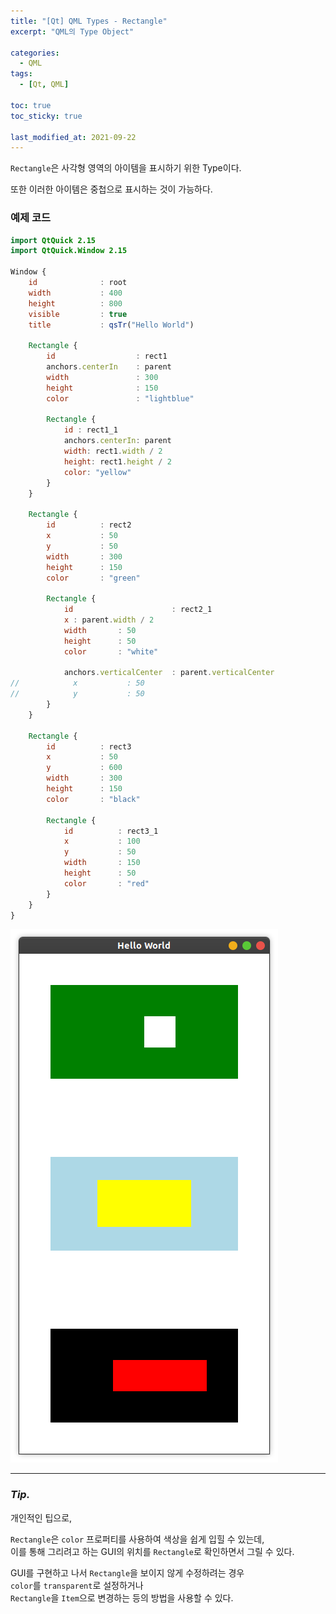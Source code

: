 ```yaml
---
title: "[Qt] QML Types - Rectangle"
excerpt: "QML의 Type Object"

categories:
  - QML
tags:
  - [Qt, QML]

toc: true
toc_sticky: true

last_modified_at: 2021-09-22
---
```


`Rectangle`은 사각형 영역의 아이템을 표시하기 위한 Type이다.

또한 이러한 아이템은 중첩으로 표시하는 것이 가능하다.

### 예제 코드

```qml
import QtQuick 2.15
import QtQuick.Window 2.15

Window {
    id              : root
    width           : 400
    height          : 800
    visible         : true
    title           : qsTr("Hello World")

    Rectangle {
        id                  : rect1
        anchors.centerIn    : parent
        width               : 300
        height              : 150
        color               : "lightblue"

        Rectangle {
            id : rect1_1
            anchors.centerIn: parent
            width: rect1.width / 2
            height: rect1.height / 2
            color: "yellow"
        }
    }

    Rectangle {
        id          : rect2
        x           : 50
        y           : 50
        width       : 300
        height      : 150
        color       : "green"

        Rectangle {
            id                      : rect2_1
            x : parent.width / 2
            width       : 50
            height      : 50
            color       : "white"

            anchors.verticalCenter  : parent.verticalCenter
//            x           : 50
//            y           : 50
        }
    }

    Rectangle {
        id          : rect3
        x           : 50
        y           : 600
        width       : 300
        height      : 150
        color       : "black"

        Rectangle {
            id          : rect3_1
            x           : 100
            y           : 50
            width       : 150
            height      : 50
            color       : "red"
        }
    }
}
```

![image](/images/qml-image/Rectangle_result.png)

___

### *Tip.*

개인적인 팁으로,   

`Rectangle`은 `color` 프로퍼티를 사용하여 색상을 쉽게 입힐 수 있는데,   
이를 통해 그리려고 하는 GUI의 위치를 `Rectangle`로 확인하면서 그릴 수 있다.

GUI를 구현하고 나서 `Rectangle`을 보이지 않게 수정하려는 경우   
`color`를 `transparent`로 설정하거나   
`Rectangle`을 `Item`으로 변경하는 등의 방법을 사용할 수 있다.